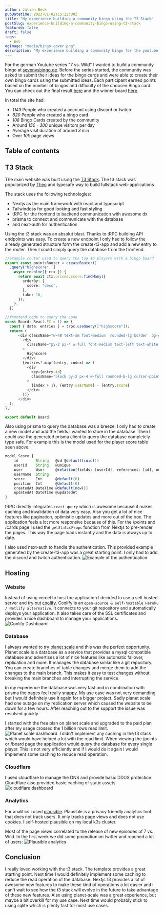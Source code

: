 ```yaml
---
author: Julian Beck
pubDatetime: 2023-01-02T15:22:00Z
title: "My experience building a community bingo using the T3 Stack"
postSlug: experience-building-a-community-bingo-using-t3-stack
featured: false
draft: false
tags:
  - Web
ogImage: "media/bingo-cover.png"
description: "My experience building a community bingo for the youtube series '7 vs. Wild' with over 1000 participants"
---
```


For the german Youtube series "7 vs. Wild" I wanted to build a community bingo at [sevenvsbingo.de](https://sevenvsbingo.de/).
Before the series started, the community was asked to submit their ideas for the bingo cards and were able to create their own bingo cards using the submitted ideas. Each participant earned points based on the number of bingos and difficulty of the choosen Bingo card. You can check out the final result [here](https://sevenvsbingo.de/) and the winner board [here](https://sevenvsbingo.de/board/ncOdCcNbDGiD).

In total the site had:
- *1143* People who created a account using discord or twitch
- *820* People who created a bingo card
- *108* Bingo Cards created by the community
- Around *150 - 300* unique visitors per day 
- Average visit duration of around *3 min*
- Over *10k* page views

## Table of contents

## T3 Stack
The main website was built using the [T3 Stack](https://create.t3.gg). The t3 stack was popularized by [Theo](https://twitter.com/t3dotgg) and typesafe way to build fullstack web-applications

The stack uses the following technologies:
- Nextjs as the main framework with react and typescript
- Tailwindcss for good looking and fast styling
- tRPC for the frontend to backend communication with awesome dx
- prisma to connect and communicate with the database
- and next-auth for authentication

Using the t3 stack was an absolut blast. Thanks to tRPC building API endpoints was easy. To create a new endpoint I only had to follow the already generated structure form the create-t3-app and add a new entry to the router. Then I could simply query the database from the frontend:
```ts 
//example router used to query the top 10 players with a bingo board
export const pointsRouter = createRouter()
  .query("highscore", {
    async resolve({ ctx }) {
      return await ctx.prisma.score.findMany({
        orderBy: {
          score: "desc",
        },
        take: 10,
      });
    },
  })
```
```ts
//frontend code to query the code
const Board: React.FC = () => {
  const { data: entries } = trpc.useQuery(["highscore"]);
  return (
      <div className="w-48 text-sm font-medium  rounded-lg border  bg-gray-700 border-gray-600 text-white">
        <div
          className="py-2 px-4 w-full font-medium text-left text-white  rounded-t-lg border-b cursor-pointer focus:outline-none bg-gray-800 border-gray-600"
        >
          Highscore
        </div>
        {entries?.map((entry, index) => (
          <div
            key={entry.id}
            className="block py-2 px-4 w-full rounded-b-lg cursor-pointer  focus:outline-none focus:ring-2  border-gray-600 hover:bg-gray-600 hover:text-white focus:ring-gray-500 focus:text-white"
          >
            {index + 1}. {entry.userName} - {entry.score}
          </div>
        ))}
      </div>
  );
};

export default Board;
```
Also using prisma to query the database was a breeze. I only had to create a new model and add the fields I wanted to store in the database. Then I could use the generated prisma client to query the database completely type safe.
For example this is the model used for the player score table seen above:
```ts
model Score {
    id        String   @id @default(cuid())
    userId    String   @unique
    user      User     @relation(fields: [userId], references: [id], onDelete: Cascade)
    userName  String
    score     Int      @default(0)
    position  Int      @default(0)
    createdAt DateTime @default(now())
    updatedAt DateTime @updatedAt
}
```

tRPC directly integrates `react-query`  which is awesome because it makes caching and invalidation of data very easy. Also you get a lot of nice features like pagination, optimistic updates and more out of the box. The application feels a lot more responsive because of this.
For the /points and /cards page I used the `getStaticProps` function from Nextjs to pre-render the pages. This way the page loads instantly and the data is always up to date. 

I also used next-auth to handle the authentication. This provided example generated by the create-t3-app was a great starting point. I only had to add the discord and twitch authentication. 
![Example of the authentication](/media/sevenvsbingo-auth.png)

## Hosting
### Website
Instead of using vercel to host the application I decided to use a self hosted server and try out [coolify](https://coolify.io/). 
Coolify is an `open-source & self-hostable Heroku / Netlify alternative`. It connects to your git repository and automatically deploys your application. It also takes care of the SSL certificates and provides a nice dashboard to manage your applications.
![Coolify Dashboard](/media/coolify-dashboard.png)

### Database
I always wanted to try [planet scale](https://planetscale.com/) and this was the perfect opportunity. Planet scale is a database as a service that provides a mysql compatible database and advertises a lot of nice features like automatic failover, replication and more. It manages the database simlar like a git repository. You can create branches of table changes and merge them to add the changes to the main branch. This makes it easy to test changes without breaking the main branches and interrupting the service. 

In my experience the database was very fast and in combination with prisma the pages feel really snappy. My use case was not very demanding but I would definitely use it again for a bigger project. Sadly planet scale had one outage on my replication server which caused the website to be down for a few hours. After reaching out to the support the issue was resolved quickly.

I started with the free plan on planet scale and upgraded to the paid plan after my usage crossed the 1 billion rows read limit. 
![Planet scale dashboard](/media/planet-scale.jpeg). 
I didn't implement any caching in the t3 stack which would have helped a lot with the read limit.
When viewing the /points or /board page the application would query the database for every single player. This is not very efficiently and if I would do it again I would implement some caching to reduce read operation. 

### Cloudflare
I used cloudflare to manage the DNS and provide basic DDOS protection. Cloudflare also provided basic caching of static assets.
![cloudflare dashboard](/media/Cloudflare.png)
### Analytics
For analitics i used [plausible](https://plausible.io/). Plausible is a privacy friendly analytics tool that does not track users. It only tracks page views and does not use cookies. I self-hosted plausible on my local k3s cluster. 

Most of the page views correlated to the release of new episodes of 7 vs. Wild. In the first week we did some promotion on twitter and reached a lot of users:
![Plausible analytics](/media/plausible.png)

## Conclusion
I really loved working with the t3 stack. The template provides a great starting point. Next time I would definitely implement some caching to reduce the read operation of the database. Nextjs 13 provides a lot of awesome new features to make these kind of operations a lot easier and i can't wait to see how the t3 stack will evolve in the future to take advantage of these new features.
Also using planet-scale was a great experience, but maybe a bit overkill for my use case. Next time  would probably stick to using sqlite which is plenty fast for most use cases.